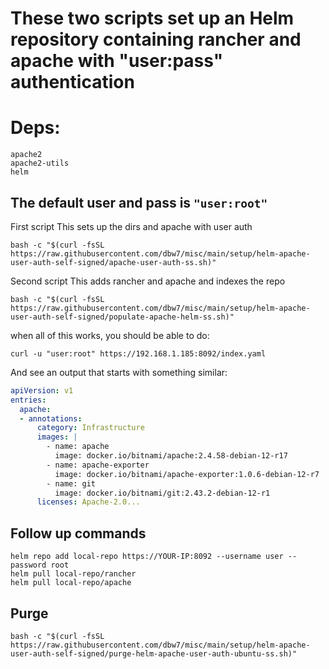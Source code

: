 # These two scripts set up an Helm repository containing rancher and apache with "user:pass" authentication

# Deps:
```
apache2
apache2-utils
helm
```

## The default user and pass is `"user:root"`

First script
This sets up the dirs and apache with user auth
```
bash -c "$(curl -fsSL https://raw.githubusercontent.com/dbw7/misc/main/setup/helm-apache-user-auth-self-signed/apache-user-auth-ss.sh)"
```

Second script
This adds rancher and apache and indexes the repo
```
bash -c "$(curl -fsSL https://raw.githubusercontent.com/dbw7/misc/main/setup/helm-apache-user-auth-self-signed/populate-apache-helm-ss.sh)"
```

when all of this works, you should be able to do:
```
curl -u "user:root" https://192.168.1.185:8092/index.yaml
```
And see an output that starts with something similar:
```yaml
apiVersion: v1
entries:
  apache:
  - annotations:
      category: Infrastructure
      images: |
        - name: apache
          image: docker.io/bitnami/apache:2.4.58-debian-12-r17
        - name: apache-exporter
          image: docker.io/bitnami/apache-exporter:1.0.6-debian-12-r7
        - name: git
          image: docker.io/bitnami/git:2.43.2-debian-12-r1
      licenses: Apache-2.0...
```

## Follow up commands
```
helm repo add local-repo https://YOUR-IP:8092 --username user --password root
helm pull local-repo/rancher
helm pull local-repo/apache
```

## Purge
```
bash -c "$(curl -fsSL https://raw.githubusercontent.com/dbw7/misc/main/setup/helm-apache-user-auth-self-signed/purge-helm-apache-user-auth-ubuntu-ss.sh)"
```
